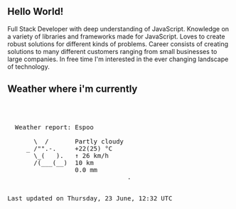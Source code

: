 ## Hello World!

Full Stack Developer with deep understanding of JavaScript. Knowledge on a variety of libraries and frameworks made for JavaScript. Loves to create robust solutions for different kinds of problems. Career consists of creating solutions to many different customers ranging from small businesses to large companies. In free time I'm interested in the ever changing landscape of technology. 

## Weather where i'm currently  
<pre>


 
  Weather report: Espoo  
    
       \  /       Partly cloudy  
     _ /"".-.     +22(25) °C  
       \_(   ).   ↑ 26 km/h  
       /(___(__)  10 km  
                  0.0 mm  
                                .


Last updated on Thursday, 23 June, 12:32 UTC
</pre>

